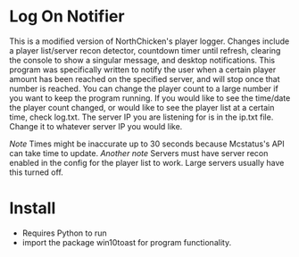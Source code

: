 # Log On Notifier
This is a modified version of NorthChicken's player logger. Changes include a player list/server recon detector, countdown timer until refresh, clearing the console to show a singular message, and desktop notifications. This program was specifically written to notify the user when a certain player amount has been reached on the specified server, and will stop once that number is reached. You can change the player count to a large number if you want to keep the program running. If you would like to see the time/date the player count changed, or would like to see the player list at a certain time, check log.txt. The server IP you are listening for is in the ip.txt file. Change it to whatever server IP you would like.

*Note* Times might be inaccurate up to 30 seconds because Mcstatus's API can take time to update.
*Another note* Servers must have server recon enabled in the config for the player list to work. Large servers usually have this turned off.

# Install
* Requires Python to run
* import the package win10toast for program functionality.

